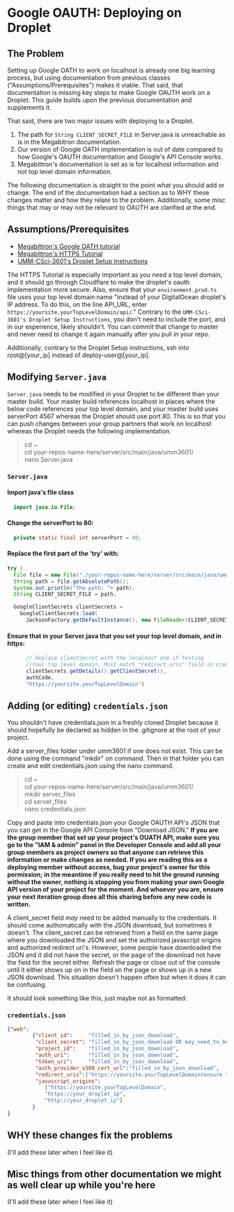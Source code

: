 # Google OAUTH: Deploying on Droplet

## The Problem
Setting up Google OATH to work on localhost is already one big learning process, but using documentation from previous classes ("Assumptions/Prerequisites") makes it viable. That said, that documentation is missing key steps to make Google OAUTH work on a Droplet. This guide builds upon the previous documentation and supplements it. 

That said, there are two major issues with deploying to a Droplet. 
1. The path for `String CLIENT_SECRET_FILE` in Server.java is unreachable as is in the Megabitron documentation.  
2. Our version of Google OATH implementation is out of date compared to how Google's OAUTH documentation and Google's API Console works.
3. Megabittron's documentation is set as is for localhost information and not top level domain information.

The following documentation is straight to the point what you should add or change. The end of the documentation had a section as to WHY these changes matter and how they relate to the problem. Additionally, some misc things that may or may not be relevant to OAUTH are clarified at the end. 

## Assumptions/Prerequisites
*  [Megabittron's Google OATH tutorial](https://github.com/UMM-CSci-3601-S18/iteration-4-megabittron/blob/master/Documentation/Secure%20Google%20Login/DocumentationForGoogleLogin.md)
* [Megabittron's HTTPS Tutorial](https://github.com/UMM-CSci-3601-S18/iteration-4-megabittron/blob/master/Documentation/HTTPS.md)
* [UMM-CSci-3601's Droplet Setup Instructions](https://github.com/UMM-CSci-3601/droplet-setup-and-build)

The HTTPS Tutorial is especially important as you need a top level domain, and it should go through Cloudflare to make the droplet's oauth implementation more secure. Also, ensure that your `environment.prod.ts` file uses your top level domain name "instead of your DigitalOcean droplet's IP address. To do this, on the line API_URL, enter `https://yoursite.yourTopLevelDomain/api/`." Contrary to the `UMM-CSci-3601's Droplet Setup Instructions`, you don't need to include the port, and in our experience, likely shouldn't. You can commit that change to master and never need to change it again manually after you pull in your repo. 

Additionally, contrary to the Droplet Setup instructions, ssh into root@[your_ip] instead of deploy-user@[your_ip].

## Modifying `Server.java`
`Server.java` needs to be modified in your Droplet to be different than your master build. Your master build references localhost in places where the below code references your top level domain, and your master build uses serverPort 4567 whereas the Droplet should use port 80. This is so that you can push changes between your group partners that work on localhost whereas the Droplet needs the following implementation. 

>cd ~     
>cd your-repos-name-here/server/src/main/java/umm3601/    
>nano Server.java

### `Server.java`
#### Import java's file class
```java
  import java.io.File;
```
#### Change the serverPort to 80:
```java
  private static final int serverPort = 80;
```
#### Replace the first part of the 'try' with:
```java
try {
  File file = new File("./your-repos-name-here/server/src/main/java/umm3601/server_files/credentials.json");
  String path = file.getAbsolutePath();
  System.out.println("The path: "+ path);
  String CLIENT_SECRET_FILE = path;

  GoogleClientSecrets clientSecrets =
    GoogleClientSecrets.load(
      JacksonFactory.getDefaultInstance(), new FileReader(CLIENT_SECRET_FILE));
```
#### Ensure that in your Server.java that you set your top level domain, and in https:
```java
      // Replace clientSecret with the localhost one if testing
      //Your top level domain. Must match "redirect_uris" field in credentials.json. Must be https. No port. 
      clientSecrets.getDetails().getClientSecret(),
      authCode,
      "https://yoursite.yourTopLevelDomain")
```

## Adding (or editing) `credentials.json`
You shouldn't have credentials.json in a freshly cloned Droplet because it should hopefully be declared as hidden in the .gitignore at the root of your project. 

Add a server_files folder under umm3601 if one does not exist. This can be done using the command "mkdir" on command. Then in that folder you can create and edit credentials.json using the nano command.

>cd ~     
>cd your-repos-name-here/server/src/main/java/umm3601/      
>mkdir server_files   
>cd server_files  
>nano credentials.json

Copy and paste into credentials.json your Google OAUTH API's JSON that you can get in the Google API Console from "Download JSON." **If you are the group member that set up your project's OUATH API, make sure you go to the "IAM & admin" panel in the Developer Console and add all your group members as project owners so that anyone can retrieve this information or make changes as needed. If you are reading this as a deploying member without access, bug your project's owner for this permission; in the meantime if you really need to hit the ground running without the owner, nothing is stopping you from making your own Google API version of your project for the moment. And whoever you are, ensure your next iteration group does all this sharing before any new code is written.**

A client_secret field *may* need to be added manually to the credentials. It should come authomatically with the JSON download, but sometimes it doesn't. The client_secret can be retrieved from a field on the same page where you downloaded the JSON and set the authorized javascript origins and authorized redirect uri's. However, some people have downloaded the JSON and it did not have the secret, or the page of the download not have the field for the secret either. Refresh the page or close out of the console until it either shows up on in the field on the page or shows up in a new JSON download. This situation doesn't happen often but when it does it can be confusing. 

It should look something like this, just maybe not as formatted:

### `credentials.json`
```json
{"web":
        {"client_id":     "filled_in_by_json_download",
         "client_secret": "filled_in_by_json_download OR may_need_to_be_manually_added____see_above",
         "project_id":    "filled_in_by_json_download",
         "auth_uri":      "filled_in_by_json_download",
         "token_uri":     "filled_in_by_json_download",
         "auth_provider_x509_cert_url":"filled_in_by_json_download",
         "redirect_uris":["https://yoursite.yourTopLevelDomain(ensure this matches your Server.java)"],
         "javascript_origins":
            ["https://yoursite.yourTopLevelDomain",
            "https://your_droplet_ip",
            "http://your_droplet_ip"]
        }
}
```

## WHY these changes fix the problems
(I'll add these later when I feel like it) 

## Misc things from other documentation we might as well clear up while you're here
(I'll add these later when I feel like it) 







